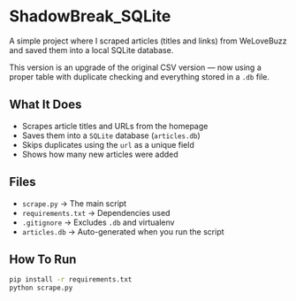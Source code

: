 # ShadowBreak_SQLite

A simple project where I scraped articles (titles and links) from WeLoveBuzz and saved them into a local SQLite database.

This version is an upgrade of the original CSV version — now using a proper table with duplicate checking and everything stored in a `.db` file.

## What It Does

- Scrapes article titles and URLs from the homepage
- Saves them into a `SQLite` database (`articles.db`)
- Skips duplicates using the `url` as a unique field
- Shows how many new articles were added

## Files

- `scrape.py` → The main script
- `requirements.txt` → Dependencies used
- `.gitignore` → Excludes `.db` and virtualenv
- `articles.db` → Auto-generated when you run the script

## How To Run

```bash
pip install -r requirements.txt
python scrape.py